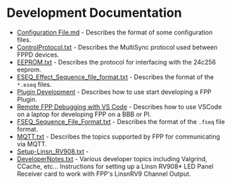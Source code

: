 # Development Documentation

- [Configuration File.md](./Configuration_Files.md) - Describes the format of some configuration files.
- [ControlProtocol.txt](./ControlProtocol.txt) - Describes the MultiSync protocol used between FPPD devices.
- [EEPROM.txt](./EEPROM.txt) - Describes the protocol for interfacing with the 24c256 eeprom.
- [ESEQ_Effect_Sequence_file_format.txt](./ESEQ_Effect_Sequence_file_format.txt) - Describes the format of the `*.eseq` files.
- [Plugin Development](./Plugin_Development.md) - Describes how to use start developing a FPP Plugin.
- [Remote FPP Debugging with VS Code](./FPP-with-vs-code.md) - Describes how to use VSCode on a laptop for developing FPP on a BBB or PI.
- [FSEQ_Sequence_File_Format.txt](./FSEQ_Sequence_File_Format.txt) - Describes the format of the `.fseq` file format.
- [MQTT.txt](./MQTT.txt) - Describes the topics supported by FPP for communicating via MQTT.
- [Setup-Linsn_RV908.txt](./Setup-Linsn_RV908.txt) -
- [DeveloperNotes.txt](./DeveloperNotes.txt) - Various developer topics including Valgrind, CCache, etc...
Instructions for setting up a Linsn RV908* LED Panel Receiver card to work with FPP's LinsnRV9 Channel Output.
